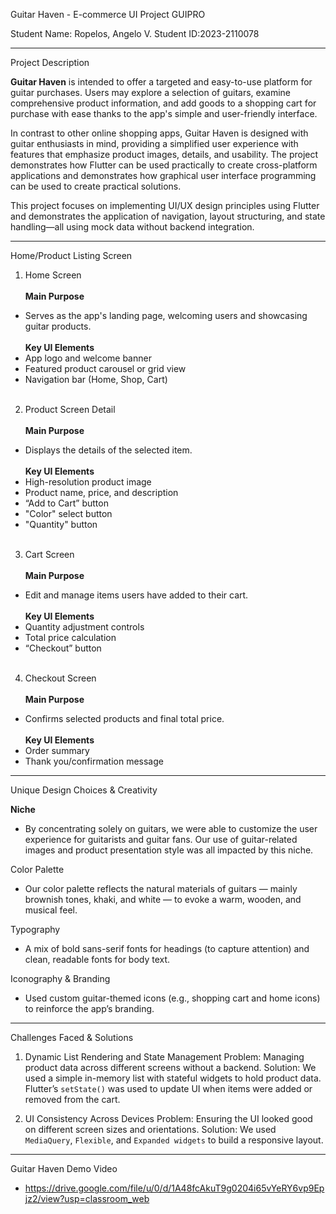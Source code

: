 Guitar Haven - E-commerce UI Project GUIPRO

Student Name: Ropelos, Angelo V.
Student ID:2023-2110078

---

Project Description

**Guitar Haven** is intended to offer a targeted and easy-to-use platform for guitar purchases. Users may explore a selection of guitars, examine comprehensive product information, and add goods to a shopping cart for purchase with ease thanks to the app's simple and user-friendly interface.

In contrast to other online shopping apps, Guitar Haven is designed with guitar enthusiasts in mind, providing a simplified user experience with features that emphasize product images, details, and usability. The project demonstrates how Flutter can be used practically to create cross-platform applications and demonstrates how graphical user interface programming can be used to create practical solutions.

This project focuses on implementing UI/UX design principles using Flutter and demonstrates the application of navigation, layout structuring, and state handling—all using mock data without backend integration.

---
  
Home/Product Listing Screen 
1. Home Screen<br><br>
**Main Purpose**<br>
  - Serves as the app's landing page, welcoming users and showcasing guitar products. <br><br>
**Key UI Elements**<br>
  - App logo and welcome banner
  - Featured product carousel or grid view
  - Navigation bar (Home, Shop, Cart)<br><br>

2. Product Screen Detail<br><br>
**Main Purpose**
  - Displays the details of the selected item. <br><br>
**Key UI Elements**
  - High-resolution product image
  - Product name, price, and description
  - “Add to Cart” button
  - "Color" select button
  - "Quantity" button <br><br>

3. Cart Screen<br><br>
**Main Purpose**
  - Edit and manage items users have added to their cart.<br><br>
**Key UI Elements**
  - Quantity adjustment controls
  - Total price calculation
  - “Checkout” button <br><br>

4. Checkout Screen <br><br>
**Main Purpose**
  - Confirms selected products and final total price.<br><br>
**Key UI Elements**
  - Order summary
  - Thank you/confirmation message

---

Unique Design Choices & Creativity

**Niche**
- By concentrating solely on guitars, we were able to customize the user experience for guitarists and guitar fans.  Our use of guitar-related images and product presentation style was all impacted by this niche.

Color Palette
- Our color palette reflects the natural materials of guitars — mainly brownish tones, khaki, and white — to evoke a warm, wooden, and musical feel.

Typography
- A mix of bold sans-serif fonts for headings (to capture attention) and clean, readable fonts for body text.

Iconography & Branding
  - Used custom guitar-themed icons (e.g., shopping cart and home icons) to reinforce the app’s branding.

---

Challenges Faced & Solutions

1. Dynamic List Rendering and State Management
Problem: Managing product data across different screens without a backend.
Solution: We used a simple in-memory list with stateful widgets to hold product data. Flutter’s `setState()` was used to update UI when items were added or removed from the cart.

2. UI Consistency Across Devices
Problem: Ensuring the UI looked good on different screen sizes and orientations.
Solution: We used `MediaQuery`, `Flexible`, and `Expanded widgets` to build a responsive layout.

---

Guitar Haven Demo Video
- https://drive.google.com/file/u/0/d/1A48fcAkuT9g0204i65vYeRY6vp9Epjz2/view?usp=classroom_web
